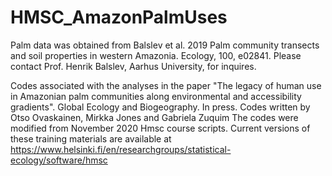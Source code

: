 # HMSC_AmazonPalmUses
Palm data was obtained from Balslev et al. 2019 Palm community transects and soil properties in western Amazonia. Ecology, 100, e02841.
Please contact Prof. Henrik Balslev, Aarhus University, for inquires.

Codes associated with the analyses in the paper "The legacy of human use in Amazonian palm communities along environmental and accessibility gradients". Global Ecology and Biogeography. In press.
Codes written by Otso Ovaskainen, Mirkka Jones and Gabriela Zuquim
The codes were modified from November 2020 Hmsc course scripts. Current versions of these training materials are available at https://www.helsinki.fi/en/researchgroups/statistical-ecology/software/hmsc
